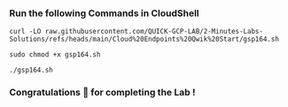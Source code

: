 ### Run the following Commands in CloudShell

```
curl -LO raw.githubusercontent.com/QUICK-GCP-LAB/2-Minutes-Labs-Solutions/refs/heads/main/Cloud%20Endpoints%20Qwik%20Start/gsp164.sh

sudo chmod +x gsp164.sh

./gsp164.sh
```

### Congratulations 🎉 for completing the Lab !
